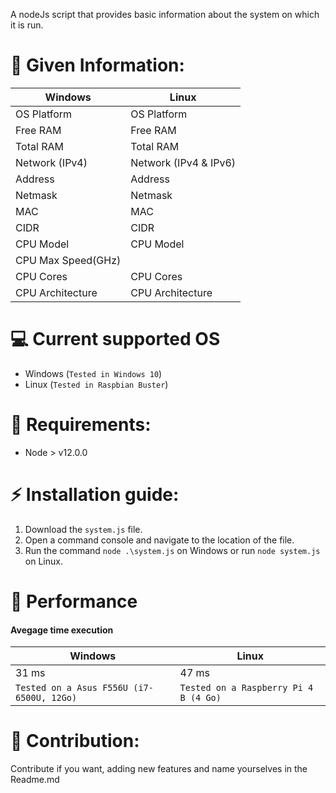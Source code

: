 A nodeJs script that provides basic information about the system on which it is run.

# :beer: Given Information:

| Windows  | Linux  |
|---|---|
| OS Platform  | OS Platform  |
| Free RAM  | Free RAM  |
| Total RAM  | Total RAM  |
| Network (IPv4)  | Network (IPv4 & IPv6)  |
| Address  | Address  |
| Netmask  | Netmask  |
| MAC  | MAC  |
| CIDR  | CIDR  |
| CPU Model  | CPU Model  |
| CPU Max Speed(GHz)  |   |
| CPU Cores  | CPU Cores  |
| CPU Architecture  | CPU Architecture  |

# :computer: Current supported OS
- Windows (``Tested in Windows 10``)
- Linux (``Tested in Raspbian Buster``)

# :rocket: Requirements:
- Node > v12.0.0
 
# :zap: Installation guide:

1. Download the `system.js` file.
2. Open a command console and navigate to the location of the file.
3. Run the command `node .\system.js` on Windows or run `node system.js` on Linux.

# :bullettrain_front: Performance

#### Avegage time execution
| Windows | Linux |
|---|---|
|  31 ms | 47 ms |
| `Tested on a Asus F556U (i7-6500U, 12Go)` | `Tested on a Raspberry Pi 4 B (4 Go)` |

# :pencil: Contribution:

Contribute if you want, adding new features and name yourselves in the Readme.md

